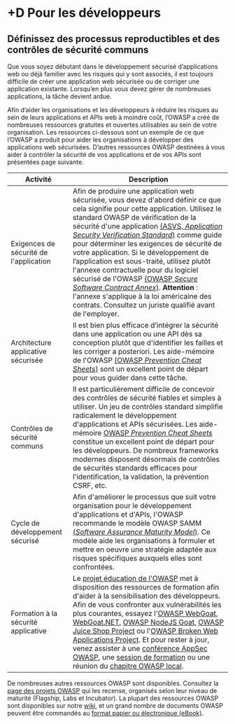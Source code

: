 # +D Pour les développeurs

## Définissez des processus reproductibles et des contrôles de sécurité communs

Que vous soyez débutant dans le développement sécurisé d’applications web ou déjà familier avec les risques qui y sont associés, il est toujours difficile de créer une application web sécurisée ou de corriger une application existante. Lorsqu’en plus vous devez gérer de nombreuses applications, la tâche devient ardue.

Afin d’aider les organisations et les développeurs à réduire les risques au sein de leurs applications et APIs web à moindre coût, l’OWASP a créé de nombreuses ressources gratuites et ouvertes utilisables au sein de votre organisation. Les ressources ci-dessous sont un exemple de ce que l’OWASP a produit pour aider les organisations à développer des applications web sécurisées. D’autres ressources OWASP destinées à vous aider à contrôler la sécurité de vos applications et de vos APIs sont présentées page suivante.

| Activité | Description |
| --- | --- |
| Exigences de sécurité de l'application | Afin de produire une application web sécurisée, vous devez d'abord définir ce que cela signifie pour cette application. Utilisez le standard OWASP de vérification de la sécurité d'une application [(ASVS, _Application Security Verification Standard_)](https://www.owasp.org/index.php/ASVS) comme guide pour déterminer les exigences de sécurité de votre application. Si le développement de l’application est sous-traité, utilisez plutôt l'annexe contractuelle pour du logiciel sécurisé de l'OWASP [(OWASP _Secure Software Contract Annex_)](https://www.owasp.org/index.php/OWASP_Secure_Software_Contract_Annex). **Attention** : l'annexe s'applique à la loi américaine des contrats. Consultez un juriste qualifié avant de l'employer. |
| Architecture applicative sécurisée | Il est bien plus efficace d’intégrer la sécurité dans une application ou une API dès sa conception plutôt que d'identifier les failles et les corriger a posteriori. Les aide-mémoire de l'OWASP [(OWASP _Prevention Cheat Sheets_)](https://www.owasp.org/index.php/OWASP_Cheat_Sheet_Series) sont un excellent point de départ pour vous guider dans cette tâche.  |
| Contrôles de sécurité communs | Il est particulièrement difficile de concevoir des contrôles de sécurité fiables et simples à utiliser. Un jeu de contrôles standard simplifie radicalement le développement d'applications et APIs sécurisées. Les aide-mémoire [OWASP _Prevention Cheat Sheets_](https://www.owasp.org/index.php/OWASP_Cheat_Sheet_Series) constitue un excellent point de départ pour les développeurs. De nombreux frameworks modernes disposent désormais de contrôles de sécurités standards efficaces pour l'identification, la validation, la prévention CSRF, etc. |
| Cycle de développement sécurisé | Afin d'améliorer le processus que suit votre organisation pour le développement d'applications et d'APIs, l'OWASP recommande le modèle OWASP SAMM [(_Software Assurance Maturity Model_)](https://www.owasp.org/index.php/OWASP_SAMM_Project). Ce modèle aide les organisations à formuler et mettre en oeuvre une stratégie adaptée aux risques spécifiques auxquels elles sont confrontées. |
| Formation à la sécurité applicative | Le [projet éducation de l'OWASP](https://www.owasp.org/index.php/Category:OWASP_Education_Project) met à disposition des ressources de formation afin d'aider à la sensibilisation des développeurs. Afin de vous confronter aux vulnérabilités les plus courantes, essayez l'[OWASP WebGoat](https://www.owasp.org/index.php/WebGoat), [WebGoat.NET](https://www.owasp.org/index.php/Category:OWASP_WebGoat.NET),  [OWASP NodeJS Goat](https://www.owasp.org/index.php/OWASP_Node_js_Goat_Project), [OWASP Juice Shop Project](https://www.owasp.org/index.php/OWASP_Juice_Shop_Project) ou l'[OWASP Broken Web Applications Project](https://www.owasp.org/index.php/OWASP_Broken_Web_Applications_Project). Et pour rester à jour, venez assister à une [conférence AppSec OWASP](https://www.owasp.org/index.php/Category:OWASP_AppSec_Conference), une [session de formation](https://www.owasp.org/index.php/Category:OWASP_AppSec_Conference) ou une réunion du [chapitre OWASP local](https://www.owasp.org/index.php/Category:OWASP_Chapter). |

De nombreuses autres ressources OWASP sont disponibles. Consultez la [page des projets OWASP](https://) qui les recense, organisés selon
leur niveau de maturité (Flagship, Labs et Incubator). La plupart des ressources OWASP sont disponibles sur notre [wiki](https://www.owasp.org/), et un grand nombre de documents OWASP peuvent être commandés au [format papier ou électronique (eBook)](https://stores.lulu.com/owasp).
